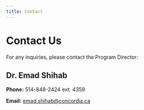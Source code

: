 ```yaml
---
title: Contact
---
```


# Contact Us

For any inquiries, please contact the Program Director:

<h2>Dr. Emad Shihab</h2>

**Phone:** 514-848-2424 ext. 4359

**Email:** emad.shihab@concordia.ca
